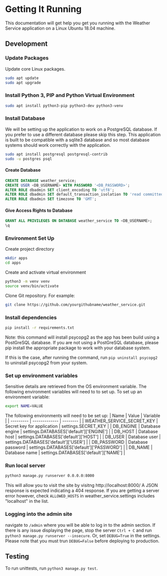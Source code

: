 # Getting It Running
This documentation will get help you get you running with the Weather Service application on a Linux Ubuntu 18.04 machine.

## Development
### Update Packages
Update core Linux packages.
```bash
sudo apt update
sudo apt upgrade
```

### Install Python 3, PIP and Python Virtual Environment
```bash
sudo apt install python3-pip python3-dev python3-venv
```

### Install Database
We will be setting up the application to work on a PostgreSQL database. If you prefer to use a different database please skip this step. This application is built to be compatible with a sqlite3 database and so most database systems should work correctly with the application.

```bash
sudo apt install postgresql postgresql-contrib
sudo -u postgres psql
```

#### Create Database
```sql
CREATE DATABASE weather_service;
CREATE USER <DB_USERNAME> WITH PASSWORD '<DB_PASSWORD>';
ALTER ROLE dbadmin SET client_encoding TO 'utf8';
ALTER ROLE dbadmin SET default_transaction_isolation TO 'read committed';
ALTER ROLE dbadmin SET timezone TO 'GMT';
```

#### Give Access Rights to Database
```sql
GRANT ALL PRIVILEGES ON DATABASE weather_service TO <DB_USERNAME>;
\q
```

### Environment Set Up
Create project directory
```bash
mkdir apps
cd apps
```

Create and activate virtual environment
```bash
python3 -m venv venv
source venv/bin/activate
```

Clone Git repository. For example:
```bash
git clone https://github.com/yourgithubname/weather_service.git
```

### Install dependencies
```bash
pip install -r requirements.txt
```
Note: this command will install psycopg2 as the app has been build using a PostGreSQL database. If you are not using a PostGreSQL database, please pip install the appropriate package to work with your database system.

If this is the case, after running the command, run `pip uninstall psycopg2` to uninstall psycopg2 from your system.

### Set up environment variables
Sensitive details are retrieved from the OS environment variable.
The following environment variables will need to to set up.
To set up an environment variable:
```bash
export NAME=VALUE
```
The following environments will need to be set up:
| Name      | Value         | Variable |
| --------- | ------------- | -------- |
| WEATHER_SERVICE_SECRET_KEY | Secret key for application | settings.SECRET_KEY |
| DB_ENGINE | Database engine | settings.DATABASES['default']['ENGINE'] |
| DB_HOST   | Database host   | settings.DATABASES['default']['HOST'] |
| DB_USER   | Database user   | settings.DATABASES['default']['USER'] |
| DB_PASSWORD   | Database password   | settings.DATABASES['default']['PASSWORD'] |
| DB_NAME   | Database name   | settings.DATABASES['default']['NAME'] |


### Run local server
```bash
python3 manage.py runserver 0.0.0.0:8000
```
This will allow you to visit the site by visitng http://localhost:8000/
A JSON response is expected indicating a 404 response. If you are getting a server error however, check `ALLOWED_HOSTS` in weather_service.settings includes "localhost" in the list.

### Logging into the admin site
navigate to `/admin` where you will be able to log in to the admin section. If there is any issue displaying the page, stop the server `Ctrl + C` and run `python3 manage.py runserver --insecure`. Or, set `DEBUG=True` in the settings.
Please note that you must trun `DEBUG=False` before deploying to production.

## Testing
To run unittests, run `python3 manage.py test`.
